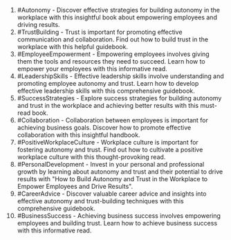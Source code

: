 1. #Autonomy - Discover effective strategies for building autonomy in the workplace with this insightful book about empowering employees and driving results.
2. #TrustBuilding - Trust is important for promoting effective communication and collaboration. Find out how to build trust in the workplace with this helpful guidebook.
3. #EmployeeEmpowerment - Empowering employees involves giving them the tools and resources they need to succeed. Learn how to empower your employees with this informative read.
4. #LeadershipSkills - Effective leadership skills involve understanding and promoting employee autonomy and trust. Learn how to develop effective leadership skills with this comprehensive guidebook.
5. #SuccessStrategies - Explore success strategies for building autonomy and trust in the workplace and achieving better results with this must-read book.
6. #Collaboration - Collaboration between employees is important for achieving business goals. Discover how to promote effective collaboration with this insightful handbook.
7. #PositiveWorkplaceCulture - Workplace culture is important for fostering autonomy and trust. Find out how to cultivate a positive workplace culture with this thought-provoking read.
8. #PersonalDevelopment - Invest in your personal and professional growth by learning about autonomy and trust and their potential to drive results with "How to Build Autonomy and Trust in the Workplace to Empower Employees and Drive Results".
9. #CareerAdvice - Discover valuable career advice and insights into effective autonomy and trust-building techniques with this comprehensive guidebook.
10. #BusinessSuccess - Achieving business success involves empowering employees and building trust. Learn how to achieve business success with this informative read.


